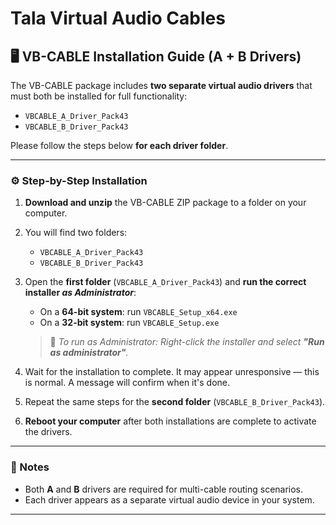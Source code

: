 # Tala Virtual Audio Cables

## 🖥️ VB-CABLE Installation Guide (A + B Drivers)

The VB-CABLE package includes **two separate virtual audio drivers** that must both be installed for full functionality:

- `VBCABLE_A_Driver_Pack43`
- `VBCABLE_B_Driver_Pack43`

Please follow the steps below **for each driver folder**.

---

### ⚙️ Step-by-Step Installation

1. **Download and unzip** the VB-CABLE ZIP package to a folder on your computer.

2. You will find two folders:
   - `VBCABLE_A_Driver_Pack43`
   - `VBCABLE_B_Driver_Pack43`

3. Open the **first folder** (`VBCABLE_A_Driver_Pack43`) and **run the correct installer _as Administrator_**:
   - On a **64-bit system**: run `VBCABLE_Setup_x64.exe`
   - On a **32-bit system**: run `VBCABLE_Setup.exe`

   > 🔐 _To run as Administrator: Right-click the installer and select **"Run as administrator"**._

4. Wait for the installation to complete. It may appear unresponsive — this is normal. A message will confirm when it's done.

5. Repeat the same steps for the **second folder** (`VBCABLE_B_Driver_Pack43`).

6. **Reboot your computer** after both installations are complete to activate the drivers.

---

### 📌 Notes

- Both **A** and **B** drivers are required for multi-cable routing scenarios.
- Each driver appears as a separate virtual audio device in your system.

---
